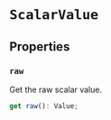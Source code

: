 # `ScalarValue`

## Properties

### `raw`

Get the raw scalar value.

```typescript
get raw(): Value;
```
